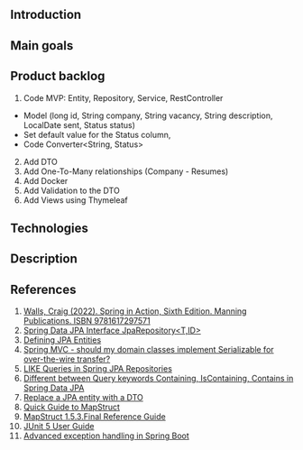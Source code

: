 ## Introduction

## Main goals

## Product backlog

1. Code MVP: Entity, Repository, Service, RestController

- Model (long id, String company, String vacancy, String description, LocalDate sent, Status status)
- Set default value for the Status column,
- Code Converter<String, Status>

2. Add DTO
3. Add One-To-Many relationships (Company - Resumes)
4. Add Docker
5. Add Validation to the DTO
6. Add Views using Thymeleaf

## Technologies

## Description

## References

1. [Walls, Craig (2022). Spring in Action, Sixth Edition. Manning Publications. ISBN 9781617297571](https://www.manning.com/books/spring-in-action-sixth-edition)</br>
2. [Spring Data JPA Interface JpaRepository<T,ID>](https://docs.spring.io/spring-data/jpa/docs/current/api/org/springframework/data/jpa/repository/JpaRepository.html)</br>
3. [Defining JPA Entities](https://www.baeldung.com/jpa-entities)</br>
4. [Spring MVC - should my domain classes implement Serializable for over-the-wire transfer?](https://stackoverflow.com/questions/38457074/spring-mvc-should-my-domain-classes-implement-serializable-for-over-the-wire-t)</br>
5. [LIKE Queries in Spring JPA Repositories](https://www.baeldung.com/spring-jpa-like-queries)</br>
6. [Different between Query keywords Containing, IsContaining, Contains in Spring Data JPA](https://stackoverflow.com/questions/64814957/different-between-query-keywords-containing-iscontaining-contains-in-spring-da)</br>
7. [Replace a JPA entity with a DTO](https://techwithmaddy.com/replace-persistence-entity-with-a-dto-object)</br>
8. [Quick Guide to MapStruct](https://www.baeldung.com/mapstruct)</br>
9. [MapStruct 1.5.3.Final Reference Guide](https://mapstruct.org/documentation/stable/reference/html/#_set_up)</br>
10. [JUnit 5 User Guide](https://junit.org/junit5/docs/current/user-guide/)</br>
11. [Advanced exception handling in Spring Boot](https://hyperskill.org/learn/step/19855)</br>

